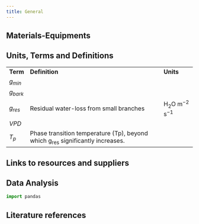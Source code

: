 ```yaml
---
title: General
---
```


## Materials-Equipments

## Units, Terms and Definitions

<table>
  <tr>
   <td><strong>Term</strong>
   </td>
   <td><strong>Definition</strong>
   </td>
   <td><strong>Units</strong>
   </td>
  </tr>
  <tr>
   <td><em>g<sub>min</sub></em>
   </td>
   <td>
   </td>
   <td>
   </td>
  </tr>
  <tr>
   <td><em>g<sub>bark</sub></em>
   </td>
   <td>
   </td>
   <td>
   </td>
  </tr>
  <tr>
   <td><em>g<sub>res</sub></em>
   </td>
   <td>Residual water-loss from small branches
   </td>
   <td>H<sub>2</sub>O m<sup>−2</sup> s<sup>−1</sup>
   </td>
  </tr>
  <tr>
   <td><em>VPD</em>
   </td>
   <td>
   </td>
   <td>
   </td>
  </tr>
  <tr>
   <td><em>T<sub>p</sub></em>
   </td>
   <td>Phase transition temperature (Tp), beyond which g<sub>res</sub> significantly increases.
   </td>
   <td>
   </td>
  </tr>
</table>

## Links to resources and suppliers

## Data Analysis

```python
import pandas
```

## Literature references

